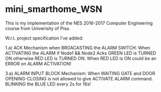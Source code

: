 # mini_smarthome_WSN
This is my implementation of the NES 2016-2017 Computer Engineering course from Univerisity of Pisa.

W.r.t. project specification I've added:

1.a) ACK Mechanism when BROACASTING the ALARM SWITCH:
      When ACTIVATING the ALARM if Node1 && Node2 Acks
      GREEN LED is TURNED ON otherwise RED LED is TURNED ON.
      When RED LED is ON could be an ERROR on ALARM ACTIVATION!
      
3.a) ALARM INPUT BLOCK Mechanism:
      When WAITING GATE and DOOR OPENING-CLOSING is not allowed to give ACTIVATE ALARM command.
      BLINKING the BLUE LED every 2s for 16s! 
